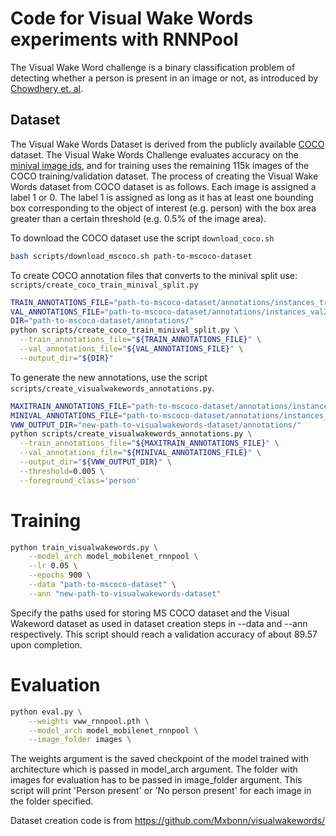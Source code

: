 # Code for Visual Wake Words experiments with RNNPool

The Visual Wake Word challenge is a binary classification problem of detecting whether a person is present in 
an image or not, as introduced by [Chowdhery et. al](https://arxiv.org/abs/1906.05721).

## Dataset
The Visual Wake Words Dataset is derived from the publicly available [COCO](cocodataset.org/#/home) dataset. The Visual Wake Words Challenge evaluates accuracy on the [minival image ids](https://raw.githubusercontent.com/tensorflow/models/master/research/object_detection/data/mscoco_minival_ids.txt),
and for training uses the remaining 115k images of the COCO training/validation dataset. The process of creating the Visual Wake Words dataset from COCO dataset is as follows.
Each image is assigned a label 1 or 0. 
The label 1 is assigned as long as it has at least one bounding box corresponding 
to the object of interest (e.g. person) with the box area greater than a certain threshold 
(e.g. 0.5% of the image area).

To download the COCO dataset use the script `download_coco.sh`
```bash
bash scripts/download_mscoco.sh path-to-mscoco-dataset
```

To create COCO annotation files that converts to the minival split use:
`scripts/create_coco_train_minival_split.py`

```bash
TRAIN_ANNOTATIONS_FILE="path-to-mscoco-dataset/annotations/instances_train2014.json"
VAL_ANNOTATIONS_FILE="path-to-mscoco-dataset/annotations/instances_val2014.json"
DIR="path-to-mscoco-dataset/annotations/"
python scripts/create_coco_train_minival_split.py \
  --train_annotations_file="${TRAIN_ANNOTATIONS_FILE}" \
  --val_annotations_file="${VAL_ANNOTATIONS_FILE}" \
  --output_dir="${DIR}"
```


To generate the new annotations, use the script `scripts/create_visualwakewords_annotations.py`.
```bash
MAXITRAIN_ANNOTATIONS_FILE="path-to-mscoco-dataset/annotations/instances_maxitrain.json"
MINIVAL_ANNOTATIONS_FILE="path-to-mscoco-dataset/annotations/instances_minival.json"
VWW_OUTPUT_DIR="new-path-to-visualwakewords-dataset/annotations/"
python scripts/create_visualwakewords_annotations.py \
  --train_annotations_file="${MAXITRAIN_ANNOTATIONS_FILE}" \
  --val_annotations_file="${MINIVAL_ANNOTATIONS_FILE}" \
  --output_dir="${VWW_OUTPUT_DIR}" \
  --threshold=0.005 \
  --foreground_class='person'
```


# Training

```bash
python train_visualwakewords.py \
    --model_arch model_mobilenet_rnnpool \
    --lr 0.05 \
    --epochs 900 \
    --data "path-to-mscoco-dataset" \
    --ann "new-path-to-visualwakewords-dataset"
```
Specify the paths used for storing MS COCO dataset and the Visual Wakeword dataset as used in dataset creation steps in --data and --ann respectively. This script should reach a validation accuracy of about 89.57 upon completion.

# Evaluation

```bash
python eval.py \
    --weights vww_rnnpool.pth \
    --model_arch model_mobilenet_rnnpool \
    --image_folder images \
```

The weights argument is the saved checkpoint of the model trained with architecture which is passed in model_arch argument. The folder with images for evaluation has to be passed in image_folder argument. This script will print 'Person present' or 'No person present' for each image in the folder specified.


Dataset creation code is from https://github.com/Mxbonn/visualwakewords/
